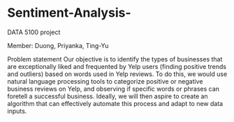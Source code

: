 # Sentiment-Analysis-
DATA 5100 project

Member: Duong, Priyanka, Ting-Yu 


Problem statement 
Our objective is to identify the types of businesses that are exceptionally liked and frequented by Yelp users (finding positive trends and outliers) based on words used in Yelp reviews. To do this, we would use natural language processing tools to categorize positive or negative business reviews on Yelp, and observing if specific words or phrases can foretell a successful business. Ideally, we will then aspire to create an algorithm that can effectively automate this process and adapt to new data inputs.  

